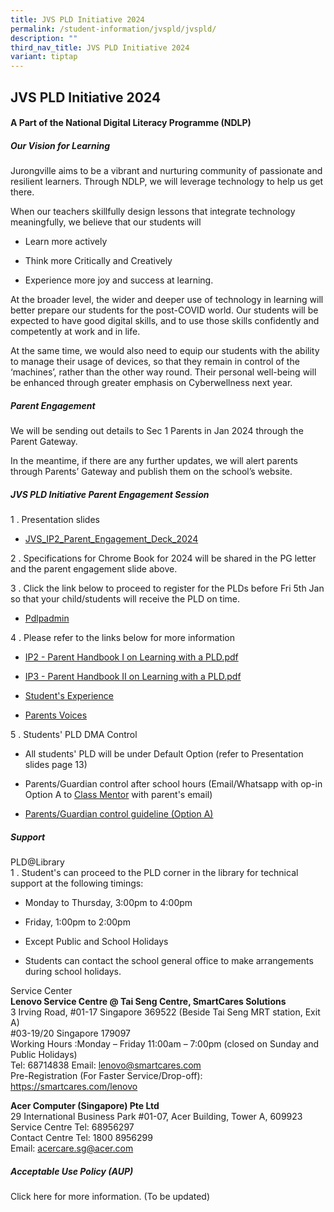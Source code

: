 ```yaml
---
title: JVS PLD Initiative 2024
permalink: /student-information/jvspld/jvspld/
description: ""
third_nav_title: JVS PLD Initiative 2024
variant: tiptap
---
```

<h2>JVS PLD Initiative 2024</h2>
<h4>A Part of the National Digital Literacy Programme (NDLP)</h4>
<h5>Our Vision for Learning</h5>
<p>Jurongville aims to be a vibrant and nurturing community of passionate
and resilient learners. Through NDLP, we will leverage technology to help
us get there.</p>
<p>When our teachers skillfully design lessons that integrate technology
meaningfully, we believe that our students will&nbsp;</p>
<ul data-tight="true" class="tight">
<li>
<p>Learn more actively</p>
</li>
<li>
<p>Think more Critically and Creatively</p>
</li>
<li>
<p>Experience more joy and success at learning.</p>
</li>
</ul>
<p>At the broader level, the wider and deeper use of technology in learning
will better prepare our students for the post-COVID world. Our students
will be expected to have good digital skills, and to use those skills confidently
and competently at work and in life.</p>
<p>At the same time, we would also need to equip our students with the ability
to manage their usage of devices, so that they remain in control of the
‘machines’, rather than the other way round. Their personal well-being
will be enhanced through greater emphasis on Cyberwellness next year.</p>
<h5>Parent Engagement</h5>
<p>We will be sending out details to Sec 1 Parents in Jan 2024 through the
Parent Gateway.</p>
<p>In the meantime, if there are any further updates, we will alert parents
through Parents’ Gateway and publish them on the school’s website.</p>
<h5>JVS PLD Initiative Parent Engagement Session</h5>
<p>1 . Presentation slides
<br>
</p>
<ul data-tight="true" class="tight">
<li>
<p><a href="/files/JVS_IP2_Parent_Engagement_Deck_2024.pdf" rel="noopener noreferrer nofollow" target="_blank">JVS_IP2_Parent_Engagement_Deck_2024</a>
</p>
</li>
</ul>
<p>2 . Specifications for Chrome Book for 2024 will be shared in the PG letter
and the parent engagement slide above.</p>
<p>3 . Click the link below to proceed to register for the PLDs before Fri
5th Jan so that your child/students will receive the PLD on time.</p>
<ul data-tight="true" class="tight">
<li>
<p><a href="https://go.gov.sg/pdlpadmin" rel="noopener noreferrer nofollow" target="_blank">Pdlpadmin</a>
</p>
</li>
</ul>
<p>4 . Please refer to the links below for more information
<br>
</p>
<ul data-tight="true" class="tight">
<li>
<p><a href="/files/IP2___Parent_Handbook_I_on_Learning_with_a_PLD.pdf" rel="noopener noreferrer nofollow" target="_blank">IP2 - Parent Handbook I on Learning with a PLD.pdf</a>
<br>
</p>
</li>
<li>
<p><a href="/files/IP3___Parent_Handbook_II_on_Learning_with_a_PLD.pdf" rel="noopener noreferrer nofollow" target="_blank">IP3 - Parent Handbook II on Learning with a PLD.pdf</a>
<br>
</p>
</li>
<li>
<p><a href="http://www.youtube.com/watch?v=atVkNBXMVnY" rel="noopener noreferrer nofollow" target="_blank">Student's Experience</a>
<br>
</p>
</li>
<li>
<p><a href="https://go.gov.sg/parent-voxpop-1" rel="noopener noreferrer nofollow" target="_blank">Parents Voices</a>
</p>
</li>
</ul>
<p>5 . Students' PLD DMA Control
<br>
</p>
<ul data-tight="true" class="tight">
<li>
<p>All students' PLD will be under Default Option (refer to Presentation
slides page 13)</p>
</li>
<li>
<p>Parents/Guardian control after school hours (Email/Whatsapp with op-in
Option A to <a href="/student-information/class-mentors/" rel="noopener noreferrer nofollow" target="_blank">Class Mentor</a> with
parent's email)</p>
</li>
<li>
<p><a href="/files/e-DMA-Parent-Guide-v2.0-Option-A-Chrome-OS.pdf" rel="noopener noreferrer nofollow" target="_blank">Parents/Guardian control guideline (Option A)</a>
</p>
</li>
</ul>
<h5>Support</h5>
<p>PLD@Library
<br>1 . Student's can proceed to the PLD corner in the library for technical
support at the following timings:</p>
<ul data-tight="true" class="tight">
<li>
<p>Monday to Thursday, 3:00pm to 4:00pm</p>
</li>
<li>
<p>Friday, 1:00pm to 2:00pm</p>
</li>
<li>
<p>Except Public and School Holidays</p>
</li>
<li>
<p>Students can contact the school general office to make arrangements during
school holidays.</p>
</li>
</ul>
<p>Service Center
<br><strong>Lenovo Service Centre @ Tai Seng Centre, SmartCares Solutions</strong>
<br>3 Irving Road, #01-17 Singapore 369522 (Beside Tai Seng MRT station, Exit
A)
<br>#03-19/20 Singapore 179097
<br>Working Hours :Monday – Friday 11:00am – 7:00pm (closed on Sunday and
Public Holidays)
<br>Tel: 68714838 Email: <a href="mailto:lenovo@smartcares.com" rel="noopener noreferrer nofollow" target="_blank">lenovo@smartcares.com</a>
<br>Pre-Registration (For Faster Service/Drop-off): <a href="https://smartcares.com/lenovo" rel="noopener noreferrer nofollow" target="_blank">https://smartcares.com/lenovo</a>
</p>
<p><strong>Acer Computer (Singapore) Pte Ltd</strong>
<br>29 International Business Park #01-07, Acer Building, Tower A, 609923
<br>Service Centre Tel: 68956297
<br>Contact Centre Tel: 1800 8956299
<br>Email: <a href="mailto:acercare.sg@acer.com" rel="noopener noreferrer nofollow" target="_blank">acercare.sg@acer.com</a>
</p>
<h5>Acceptable Use Policy (AUP)</h5>
<p>Click here for more information. (To be updated)</p>